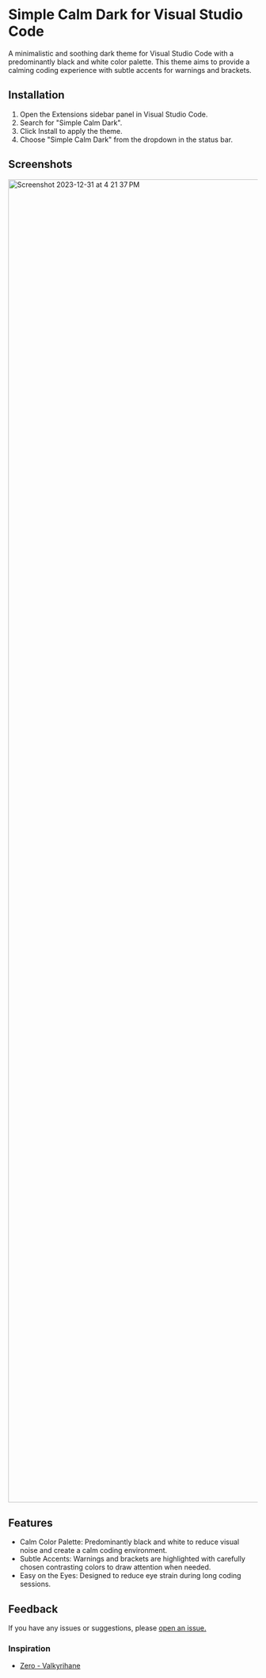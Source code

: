 # Simple Calm Dark for Visual Studio Code

A minimalistic and soothing dark theme for Visual Studio Code with a predominantly black and white color palette. This theme aims to provide a calming coding experience with subtle accents for warnings and brackets.

## Installation

1. Open the Extensions sidebar panel in Visual Studio Code.
2. Search for "Simple Calm Dark".
3. Click Install to apply the theme.
4. Choose "Simple Calm Dark" from the dropdown in the status bar.

## Screenshots
<img width="2672" alt="Screenshot 2023-12-31 at 4 21 37 PM" src="https://github.com/syukronarie/simple-calm-dark/assets/36725290/78bc6e72-44c1-447c-b143-10f6f5249a2e">




## Features

- Calm Color Palette: Predominantly black and white to reduce visual noise and create a calm coding environment.
- Subtle Accents: Warnings and brackets are highlighted with carefully chosen contrasting colors to draw attention when needed.
- Easy on the Eyes: Designed to reduce eye strain during long coding sessions.

## Feedback

If you have any issues or suggestions, please [open an issue.](https://github.com/syukronarie/simple-calm-dark/issues)

### Inspiration
- [Zero - Valkyrihane](https://marketplace.visualstudio.com/items?itemName=Valkyrihane.zero)
